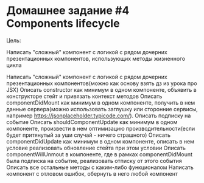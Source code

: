 # Домашнее задание #4 Components lifecycle
Цель:

Написать "сложный" компонент с логикой с рядом дочерних презентационных компонентов, использующих методы жизненного цикла

Написать "сложный" компонент с логикой с рядом дочерних презентационных компонентов(можно как основу взять дз из урока про JSX)
Описать constructor как минимум в одном компоненте, объявить в конструкторе стейт и привязать контекст методов
Описать componentDidMount как минимум в одном компоненте, получить в нем данные сервера(можно использовать заглушку или сторонние сервисы, например https://jsonplaceholder.typicode.com/). Описать подписку на событие
Описать shouldComponentUpdate как минимум в одном компоненте, произвести в нем оптимизацию производительности(если будет притянутый за уши случай - ничего страшного)
Описать componentDidUpdate как минимум в одном компоненте, описать в нем условие реализовать обновление стейта при этом условии
Описать componentWillUnmout в компоненте, где в рамках componentDidMount была подписка на событие, реализовать отписку от этого события
Описать все остальные методы с каким-либо функционалом
Написать компонент с отловом ошибок, обернуть в него любой компонент

